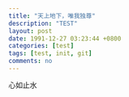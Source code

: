 ```yaml
---
title: "天上地下，唯我独尊"
description: "TEST"
layout: post
date: 1991-12-27 03:23:44 +0800
categories: [test]
tags: [test, init, git]
comments: no
---
```

心如止水
